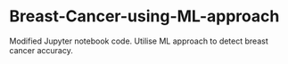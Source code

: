 # Breast-Cancer-using-ML-approach

Modified Jupyter notebook code.
Utilise ML approach to detect breast cancer accuracy.
